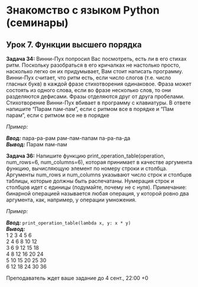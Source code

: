# Знакомство с языком Python (семинары)
## Урок 7. Функции высшего порядка
**Задача 34:**  Винни-Пух попросил Вас посмотреть, есть ли в его стихах ритм. Поскольку разобраться в его кричалках не настолько просто, насколько легко он их придумывает, Вам стоит написать программу. Винни-Пух считает, что ритм есть, если число слогов (т.е. число гласных букв) в каждой фразе стихотворения одинаковое. Фраза может состоять из одного слова, если во фразе несколько слов, то они разделяются дефисами. Фразы отделяются друг от друга пробелами. Стихотворение  Винни-Пух вбивает в программу с клавиатуры. В ответе напишите “Парам пам-пам”, если с ритмом все в порядке и “Пам парам”, если с ритмом все не в порядке

*Пример:*

__*Ввод:*__ пара-ра-рам рам-пам-папам па-ра-па-да    
__*Вывод:*__ Парам пам-пам

**Задача 36:** Напишите функцию print_operation_table(operation, num_rows=6, num_columns=6), которая принимает в качестве аргумента функцию, вычисляющую элемент по номеру строки и столбца. Аргументы num_rows и num_columns указывают число строк и столбцов таблицы, которые должны быть распечатаны. Нумерация строк и столбцов идет с единицы (подумайте, почему не с нуля). Примечание: бинарной операцией называется любая операция, у которой ровно два аргумента, как, например, у операции умножения.

*Пример:*

__*Ввод:*__ `print_operation_table(lambda x, y: x * y)`<br> 
__*Вывод:*__ <br>
1 2 3 4 5 6<br>
2 4 6 8 10 12<br>
3 6 9 12 15 18<br>
4 8 12 16 20 24<br>
5 10 15 20 25 30<br>
6 12 18 24 30 36<br>

Преподаватель ждет ваше задание до 4 сент., 22:00 +0